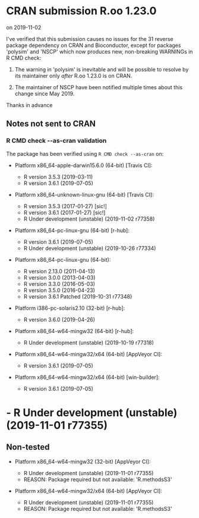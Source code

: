 # CRAN submission R.oo 1.23.0

on 2019-11-02

I've verified that this submission causes no issues for the 31 reverse package dependency on CRAN and Bioconductor, except for packages 'polysim' and 'NSCP' which now produces new, non-breaking WARNINGs in R CMD check:

 1. The warning in 'polysim' is inevitable and will be possible to resolve by its maintainer only *after* R.oo 1.23.0 is on CRAN.

 2. The maintainer of NSCP have been notified multiple times about this change since May 2019.

Thanks in advance


## Notes not sent to CRAN

### R CMD check --as-cran validation

The package has been verified using `R CMD check --as-cran` on:

* Platform x86_64-apple-darwin15.6.0 (64-bit) [Travis CI]:
  - R version 3.5.3 (2019-03-11)
  - R version 3.6.1 (2019-07-05)

* Platform x86_64-unknown-linux-gnu (64-bit) [Travis CI]:
  - R version 3.5.3 (2017-01-27) [sic!]
  - R version 3.6.1 (2017-01-27) [sic!]
  - R Under development (unstable) (2019-11-02 r77358)

* Platform x86_64-pc-linux-gnu (64-bit) [r-hub]:
  - R version 3.6.1 (2019-07-05)
  - R Under development (unstable) (2019-10-26 r77334)

* Platform x86_64-pc-linux-gnu (64-bit):
  - R version 2.13.0 (2011-04-13)
  - R version 3.0.0 (2013-04-03)
  - R version 3.3.0 (2016-05-03)
  - R version 3.5.0 (2016-04-23)
  - R version 3.6.1 Patched (2019-10-31 r77348)

* Platform i386-pc-solaris2.10 (32-bit) [r-hub]:
  - R version 3.6.0 (2019-04-26)

* Platform x86_64-w64-mingw32 (64-bit) [r-hub]:
  - R Under development (unstable) (2019-10-19 r77318)

* Platform x86_64-w64-mingw32/x64 (64-bit) [AppVeyor CI]:
  - R version 3.6.1 (2019-07-05)

* Platform x86_64-w64-mingw32/x64 (64-bit) [win-builder]:
  - R version 3.6.1 (2019-07-05)
#  - R Under development (unstable) (2019-11-01 r77355)


## Non-tested

* Platform x86_64-w64-mingw32 (32-bit) [AppVeyor CI]:
  - R Under development (unstable) (2019-11-01 r77355)
  - REASON: Package required but not available: 'R.methodsS3'
  
* Platform x86_64-w64-mingw32/x64 (64-bit) [AppVeyor CI]:
  - R Under development (unstable) (2019-11-01 r77355)
  - REASON: Package required but not available: 'R.methodsS3'
